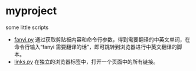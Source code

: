 # myproject
some little scripts

* [fanyi.py](https://github.com/bravejiawen/myproject/fanyi.py) 通过获取剪贴板内容和命令行参数，得到需要翻译的中英文单词，在命令行输入“fanyi 需要翻译的话”，即可跳转到浏览器进行中英文翻译的脚本。
* [links.py](https://github.com/bravejiawen/myproject/links.py) 在独立的浏览器标签中，打开一个页面中的所有链接。 
